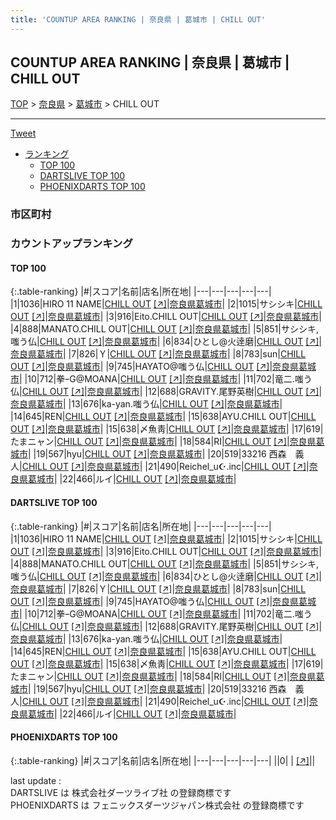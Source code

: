 ```yaml
---
title: 'COUNTUP AREA RANKING | 奈良県 | 葛城市 | CHILL OUT'
---
```

## COUNTUP AREA RANKING | 奈良県 | 葛城市 | CHILL OUT

[TOP](/darts/rank/) > [奈良県](/darts/rank/奈良県/) > [葛城市](/darts/rank/奈良県/葛城市/) > CHILL OUT

___

<a href="https://twitter.com/share?ref_src=twsrc%5Etfw" data-text="COUNTUP AREA RANKING | 奈良県葛城市CHILL OUT" class="twitter-share-button" data-hashtags="DARTSLIVE,PHOENIXDARTS,darts,ダーツ" data-show-count="false">Tweet</a>

* [ランキング](#カウントアップランキング)
    * [TOP 100](#top-100)
    * [DARTSLIVE TOP 100](#dartslive-top-100)
    * [PHOENIXDARTS TOP 100](#phoenixdarts-top-100)

### 市区町村

<ul>

</ul>

### カウントアップランキング

#### TOP 100



{:.table-ranking}
|#|スコア|名前|店名|所在地|
|---|---|---|---|---|
|1|1036|<span class="rank-name-dl">HIRO 11 NAME</span>|<a href="/darts/rank/shops/1211d3114ecdb39f0d9b047a20a7ba1e.html">CHILL OUT</a> <a href="https://search.dartslive.com/jp/shop/1211d3114ecdb39f0d9b047a20a7ba1e">[↗]</a>|<a href="/darts/rank/奈良県/葛城市">奈良県葛城市</a>|
|2|1015|<span class="rank-name-dl">サシシキ</span>|<a href="/darts/rank/shops/1211d3114ecdb39f0d9b047a20a7ba1e.html">CHILL OUT</a> <a href="https://search.dartslive.com/jp/shop/1211d3114ecdb39f0d9b047a20a7ba1e">[↗]</a>|<a href="/darts/rank/奈良県/葛城市">奈良県葛城市</a>|
|3|916|<span class="rank-name-dl">Eito.CHILL OUT</span>|<a href="/darts/rank/shops/1211d3114ecdb39f0d9b047a20a7ba1e.html">CHILL OUT</a> <a href="https://search.dartslive.com/jp/shop/1211d3114ecdb39f0d9b047a20a7ba1e">[↗]</a>|<a href="/darts/rank/奈良県/葛城市">奈良県葛城市</a>|
|4|888|<span class="rank-name-dl">MANATO.CHILL OUT</span>|<a href="/darts/rank/shops/1211d3114ecdb39f0d9b047a20a7ba1e.html">CHILL OUT</a> <a href="https://search.dartslive.com/jp/shop/1211d3114ecdb39f0d9b047a20a7ba1e">[↗]</a>|<a href="/darts/rank/奈良県/葛城市">奈良県葛城市</a>|
|5|851|<span class="rank-name-dl">サシシキ,嗤う仏</span>|<a href="/darts/rank/shops/1211d3114ecdb39f0d9b047a20a7ba1e.html">CHILL OUT</a> <a href="https://search.dartslive.com/jp/shop/1211d3114ecdb39f0d9b047a20a7ba1e">[↗]</a>|<a href="/darts/rank/奈良県/葛城市">奈良県葛城市</a>|
|6|834|<span class="rank-name-dl">ひとし@火逹磨</span>|<a href="/darts/rank/shops/1211d3114ecdb39f0d9b047a20a7ba1e.html">CHILL OUT</a> <a href="https://search.dartslive.com/jp/shop/1211d3114ecdb39f0d9b047a20a7ba1e">[↗]</a>|<a href="/darts/rank/奈良県/葛城市">奈良県葛城市</a>|
|7|826|<span class="rank-name-dl">Ｙ</span>|<a href="/darts/rank/shops/1211d3114ecdb39f0d9b047a20a7ba1e.html">CHILL OUT</a> <a href="https://search.dartslive.com/jp/shop/1211d3114ecdb39f0d9b047a20a7ba1e">[↗]</a>|<a href="/darts/rank/奈良県/葛城市">奈良県葛城市</a>|
|8|783|<span class="rank-name-dl">sun</span>|<a href="/darts/rank/shops/1211d3114ecdb39f0d9b047a20a7ba1e.html">CHILL OUT</a> <a href="https://search.dartslive.com/jp/shop/1211d3114ecdb39f0d9b047a20a7ba1e">[↗]</a>|<a href="/darts/rank/奈良県/葛城市">奈良県葛城市</a>|
|9|745|<span class="rank-name-dl">HAYATO@嗤う仏</span>|<a href="/darts/rank/shops/1211d3114ecdb39f0d9b047a20a7ba1e.html">CHILL OUT</a> <a href="https://search.dartslive.com/jp/shop/1211d3114ecdb39f0d9b047a20a7ba1e">[↗]</a>|<a href="/darts/rank/奈良県/葛城市">奈良県葛城市</a>|
|10|712|<span class="rank-name-dl">拳ｰG@MOANA</span>|<a href="/darts/rank/shops/1211d3114ecdb39f0d9b047a20a7ba1e.html">CHILL OUT</a> <a href="https://search.dartslive.com/jp/shop/1211d3114ecdb39f0d9b047a20a7ba1e">[↗]</a>|<a href="/darts/rank/奈良県/葛城市">奈良県葛城市</a>|
|11|702|<span class="rank-name-dl">竜二.嗤う仏</span>|<a href="/darts/rank/shops/1211d3114ecdb39f0d9b047a20a7ba1e.html">CHILL OUT</a> <a href="https://search.dartslive.com/jp/shop/1211d3114ecdb39f0d9b047a20a7ba1e">[↗]</a>|<a href="/darts/rank/奈良県/葛城市">奈良県葛城市</a>|
|12|688|<span class="rank-name-dl">GRAVITY.尾野英樹</span>|<a href="/darts/rank/shops/1211d3114ecdb39f0d9b047a20a7ba1e.html">CHILL OUT</a> <a href="https://search.dartslive.com/jp/shop/1211d3114ecdb39f0d9b047a20a7ba1e">[↗]</a>|<a href="/darts/rank/奈良県/葛城市">奈良県葛城市</a>|
|13|676|<span class="rank-name-dl">ka-yan.嗤う仏</span>|<a href="/darts/rank/shops/1211d3114ecdb39f0d9b047a20a7ba1e.html">CHILL OUT</a> <a href="https://search.dartslive.com/jp/shop/1211d3114ecdb39f0d9b047a20a7ba1e">[↗]</a>|<a href="/darts/rank/奈良県/葛城市">奈良県葛城市</a>|
|14|645|<span class="rank-name-dl">REN</span>|<a href="/darts/rank/shops/1211d3114ecdb39f0d9b047a20a7ba1e.html">CHILL OUT</a> <a href="https://search.dartslive.com/jp/shop/1211d3114ecdb39f0d9b047a20a7ba1e">[↗]</a>|<a href="/darts/rank/奈良県/葛城市">奈良県葛城市</a>|
|15|638|<span class="rank-name-dl">AYU.CHILL OUT</span>|<a href="/darts/rank/shops/1211d3114ecdb39f0d9b047a20a7ba1e.html">CHILL OUT</a> <a href="https://search.dartslive.com/jp/shop/1211d3114ecdb39f0d9b047a20a7ba1e">[↗]</a>|<a href="/darts/rank/奈良県/葛城市">奈良県葛城市</a>|
|15|638|<span class="rank-name-dl">〆魚靑</span>|<a href="/darts/rank/shops/1211d3114ecdb39f0d9b047a20a7ba1e.html">CHILL OUT</a> <a href="https://search.dartslive.com/jp/shop/1211d3114ecdb39f0d9b047a20a7ba1e">[↗]</a>|<a href="/darts/rank/奈良県/葛城市">奈良県葛城市</a>|
|17|619|<span class="rank-name-dl">たまニャン</span>|<a href="/darts/rank/shops/1211d3114ecdb39f0d9b047a20a7ba1e.html">CHILL OUT</a> <a href="https://search.dartslive.com/jp/shop/1211d3114ecdb39f0d9b047a20a7ba1e">[↗]</a>|<a href="/darts/rank/奈良県/葛城市">奈良県葛城市</a>|
|18|584|<span class="rank-name-dl">RI</span>|<a href="/darts/rank/shops/1211d3114ecdb39f0d9b047a20a7ba1e.html">CHILL OUT</a> <a href="https://search.dartslive.com/jp/shop/1211d3114ecdb39f0d9b047a20a7ba1e">[↗]</a>|<a href="/darts/rank/奈良県/葛城市">奈良県葛城市</a>|
|19|567|<span class="rank-name-dl">hyu</span>|<a href="/darts/rank/shops/1211d3114ecdb39f0d9b047a20a7ba1e.html">CHILL OUT</a> <a href="https://search.dartslive.com/jp/shop/1211d3114ecdb39f0d9b047a20a7ba1e">[↗]</a>|<a href="/darts/rank/奈良県/葛城市">奈良県葛城市</a>|
|20|519|<span class="rank-name-dl">33216 西森　義人</span>|<a href="/darts/rank/shops/1211d3114ecdb39f0d9b047a20a7ba1e.html">CHILL OUT</a> <a href="https://search.dartslive.com/jp/shop/1211d3114ecdb39f0d9b047a20a7ba1e">[↗]</a>|<a href="/darts/rank/奈良県/葛城市">奈良県葛城市</a>|
|21|490|<span class="rank-name-dl">Reichel_u☪.inc</span>|<a href="/darts/rank/shops/1211d3114ecdb39f0d9b047a20a7ba1e.html">CHILL OUT</a> <a href="https://search.dartslive.com/jp/shop/1211d3114ecdb39f0d9b047a20a7ba1e">[↗]</a>|<a href="/darts/rank/奈良県/葛城市">奈良県葛城市</a>|
|22|466|<span class="rank-name-dl">ルイ</span>|<a href="/darts/rank/shops/1211d3114ecdb39f0d9b047a20a7ba1e.html">CHILL OUT</a> <a href="https://search.dartslive.com/jp/shop/1211d3114ecdb39f0d9b047a20a7ba1e">[↗]</a>|<a href="/darts/rank/奈良県/葛城市">奈良県葛城市</a>|


#### DARTSLIVE TOP 100



{:.table-ranking}
|#|スコア|名前|店名|所在地|
|---|---|---|---|---|
|1|1036|<span class="rank-name-dl">HIRO 11 NAME</span>|<a href="/darts/rank/shops/1211d3114ecdb39f0d9b047a20a7ba1e.html">CHILL OUT</a> <a href="https://search.dartslive.com/jp/shop/1211d3114ecdb39f0d9b047a20a7ba1e">[↗]</a>|<a href="/darts/rank/奈良県/葛城市">奈良県葛城市</a>|
|2|1015|<span class="rank-name-dl">サシシキ</span>|<a href="/darts/rank/shops/1211d3114ecdb39f0d9b047a20a7ba1e.html">CHILL OUT</a> <a href="https://search.dartslive.com/jp/shop/1211d3114ecdb39f0d9b047a20a7ba1e">[↗]</a>|<a href="/darts/rank/奈良県/葛城市">奈良県葛城市</a>|
|3|916|<span class="rank-name-dl">Eito.CHILL OUT</span>|<a href="/darts/rank/shops/1211d3114ecdb39f0d9b047a20a7ba1e.html">CHILL OUT</a> <a href="https://search.dartslive.com/jp/shop/1211d3114ecdb39f0d9b047a20a7ba1e">[↗]</a>|<a href="/darts/rank/奈良県/葛城市">奈良県葛城市</a>|
|4|888|<span class="rank-name-dl">MANATO.CHILL OUT</span>|<a href="/darts/rank/shops/1211d3114ecdb39f0d9b047a20a7ba1e.html">CHILL OUT</a> <a href="https://search.dartslive.com/jp/shop/1211d3114ecdb39f0d9b047a20a7ba1e">[↗]</a>|<a href="/darts/rank/奈良県/葛城市">奈良県葛城市</a>|
|5|851|<span class="rank-name-dl">サシシキ,嗤う仏</span>|<a href="/darts/rank/shops/1211d3114ecdb39f0d9b047a20a7ba1e.html">CHILL OUT</a> <a href="https://search.dartslive.com/jp/shop/1211d3114ecdb39f0d9b047a20a7ba1e">[↗]</a>|<a href="/darts/rank/奈良県/葛城市">奈良県葛城市</a>|
|6|834|<span class="rank-name-dl">ひとし@火逹磨</span>|<a href="/darts/rank/shops/1211d3114ecdb39f0d9b047a20a7ba1e.html">CHILL OUT</a> <a href="https://search.dartslive.com/jp/shop/1211d3114ecdb39f0d9b047a20a7ba1e">[↗]</a>|<a href="/darts/rank/奈良県/葛城市">奈良県葛城市</a>|
|7|826|<span class="rank-name-dl">Ｙ</span>|<a href="/darts/rank/shops/1211d3114ecdb39f0d9b047a20a7ba1e.html">CHILL OUT</a> <a href="https://search.dartslive.com/jp/shop/1211d3114ecdb39f0d9b047a20a7ba1e">[↗]</a>|<a href="/darts/rank/奈良県/葛城市">奈良県葛城市</a>|
|8|783|<span class="rank-name-dl">sun</span>|<a href="/darts/rank/shops/1211d3114ecdb39f0d9b047a20a7ba1e.html">CHILL OUT</a> <a href="https://search.dartslive.com/jp/shop/1211d3114ecdb39f0d9b047a20a7ba1e">[↗]</a>|<a href="/darts/rank/奈良県/葛城市">奈良県葛城市</a>|
|9|745|<span class="rank-name-dl">HAYATO@嗤う仏</span>|<a href="/darts/rank/shops/1211d3114ecdb39f0d9b047a20a7ba1e.html">CHILL OUT</a> <a href="https://search.dartslive.com/jp/shop/1211d3114ecdb39f0d9b047a20a7ba1e">[↗]</a>|<a href="/darts/rank/奈良県/葛城市">奈良県葛城市</a>|
|10|712|<span class="rank-name-dl">拳ｰG@MOANA</span>|<a href="/darts/rank/shops/1211d3114ecdb39f0d9b047a20a7ba1e.html">CHILL OUT</a> <a href="https://search.dartslive.com/jp/shop/1211d3114ecdb39f0d9b047a20a7ba1e">[↗]</a>|<a href="/darts/rank/奈良県/葛城市">奈良県葛城市</a>|
|11|702|<span class="rank-name-dl">竜二.嗤う仏</span>|<a href="/darts/rank/shops/1211d3114ecdb39f0d9b047a20a7ba1e.html">CHILL OUT</a> <a href="https://search.dartslive.com/jp/shop/1211d3114ecdb39f0d9b047a20a7ba1e">[↗]</a>|<a href="/darts/rank/奈良県/葛城市">奈良県葛城市</a>|
|12|688|<span class="rank-name-dl">GRAVITY.尾野英樹</span>|<a href="/darts/rank/shops/1211d3114ecdb39f0d9b047a20a7ba1e.html">CHILL OUT</a> <a href="https://search.dartslive.com/jp/shop/1211d3114ecdb39f0d9b047a20a7ba1e">[↗]</a>|<a href="/darts/rank/奈良県/葛城市">奈良県葛城市</a>|
|13|676|<span class="rank-name-dl">ka-yan.嗤う仏</span>|<a href="/darts/rank/shops/1211d3114ecdb39f0d9b047a20a7ba1e.html">CHILL OUT</a> <a href="https://search.dartslive.com/jp/shop/1211d3114ecdb39f0d9b047a20a7ba1e">[↗]</a>|<a href="/darts/rank/奈良県/葛城市">奈良県葛城市</a>|
|14|645|<span class="rank-name-dl">REN</span>|<a href="/darts/rank/shops/1211d3114ecdb39f0d9b047a20a7ba1e.html">CHILL OUT</a> <a href="https://search.dartslive.com/jp/shop/1211d3114ecdb39f0d9b047a20a7ba1e">[↗]</a>|<a href="/darts/rank/奈良県/葛城市">奈良県葛城市</a>|
|15|638|<span class="rank-name-dl">AYU.CHILL OUT</span>|<a href="/darts/rank/shops/1211d3114ecdb39f0d9b047a20a7ba1e.html">CHILL OUT</a> <a href="https://search.dartslive.com/jp/shop/1211d3114ecdb39f0d9b047a20a7ba1e">[↗]</a>|<a href="/darts/rank/奈良県/葛城市">奈良県葛城市</a>|
|15|638|<span class="rank-name-dl">〆魚靑</span>|<a href="/darts/rank/shops/1211d3114ecdb39f0d9b047a20a7ba1e.html">CHILL OUT</a> <a href="https://search.dartslive.com/jp/shop/1211d3114ecdb39f0d9b047a20a7ba1e">[↗]</a>|<a href="/darts/rank/奈良県/葛城市">奈良県葛城市</a>|
|17|619|<span class="rank-name-dl">たまニャン</span>|<a href="/darts/rank/shops/1211d3114ecdb39f0d9b047a20a7ba1e.html">CHILL OUT</a> <a href="https://search.dartslive.com/jp/shop/1211d3114ecdb39f0d9b047a20a7ba1e">[↗]</a>|<a href="/darts/rank/奈良県/葛城市">奈良県葛城市</a>|
|18|584|<span class="rank-name-dl">RI</span>|<a href="/darts/rank/shops/1211d3114ecdb39f0d9b047a20a7ba1e.html">CHILL OUT</a> <a href="https://search.dartslive.com/jp/shop/1211d3114ecdb39f0d9b047a20a7ba1e">[↗]</a>|<a href="/darts/rank/奈良県/葛城市">奈良県葛城市</a>|
|19|567|<span class="rank-name-dl">hyu</span>|<a href="/darts/rank/shops/1211d3114ecdb39f0d9b047a20a7ba1e.html">CHILL OUT</a> <a href="https://search.dartslive.com/jp/shop/1211d3114ecdb39f0d9b047a20a7ba1e">[↗]</a>|<a href="/darts/rank/奈良県/葛城市">奈良県葛城市</a>|
|20|519|<span class="rank-name-dl">33216 西森　義人</span>|<a href="/darts/rank/shops/1211d3114ecdb39f0d9b047a20a7ba1e.html">CHILL OUT</a> <a href="https://search.dartslive.com/jp/shop/1211d3114ecdb39f0d9b047a20a7ba1e">[↗]</a>|<a href="/darts/rank/奈良県/葛城市">奈良県葛城市</a>|
|21|490|<span class="rank-name-dl">Reichel_u☪.inc</span>|<a href="/darts/rank/shops/1211d3114ecdb39f0d9b047a20a7ba1e.html">CHILL OUT</a> <a href="https://search.dartslive.com/jp/shop/1211d3114ecdb39f0d9b047a20a7ba1e">[↗]</a>|<a href="/darts/rank/奈良県/葛城市">奈良県葛城市</a>|
|22|466|<span class="rank-name-dl">ルイ</span>|<a href="/darts/rank/shops/1211d3114ecdb39f0d9b047a20a7ba1e.html">CHILL OUT</a> <a href="https://search.dartslive.com/jp/shop/1211d3114ecdb39f0d9b047a20a7ba1e">[↗]</a>|<a href="/darts/rank/奈良県/葛城市">奈良県葛城市</a>|


#### PHOENIXDARTS TOP 100



{:.table-ranking}
|#|スコア|名前|店名|所在地|
|---|---|---|---|---|
||0|<span class="rank-name-dl"> </span>|<a href="/darts/rank/shops/.html"></a> <a href="">[↗]</a>|<a href="/darts/rank//"></a>|


<div class="footer border-top border-gray-light mt-5 pt-3 text-right text-gray">
    last update : <span style="font-weight: italic" id="foot_last_modified"></span><br />
    DARTSLIVE は 株式会社ダーツライブ社 の登録商標です<br />
    PHOENIXDARTS は フェニックスダーツジャパン株式会社 の登録商標です<br />
</div>

<script src="https://cdnjs.cloudflare.com/ajax/libs/jquery.tablesorter/2.31.3/js/jquery.tablesorter.min.js" integrity="sha512-qzgd5cYSZcosqpzpn7zF2ZId8f/8CHmFKZ8j7mU4OUXTNRd5g+ZHBPsgKEwoqxCtdQvExE5LprwwPAgoicguNg==" crossorigin="anonymous" referrerpolicy="no-referrer"></script>
<link rel="stylesheet" href="https://cdnjs.cloudflare.com/ajax/libs/jquery.tablesorter/2.31.3/css/theme.default.min.css" integrity="sha512-wghhOJkjQX0Lh3NSWvNKeZ0ZpNn+SPVXX1Qyc9OCaogADktxrBiBdKGDoqVUOyhStvMBmJQ8ZdMHiR3wuEq8+w==" crossorigin="anonymous" referrerpolicy="no-referrer" />
<script>
$(function() {
    $(".table-ranking").tablesorter({sortList:[[0, 0]]});
    $("#foot_last_modified").text(formatDate(new Date(document.lastModified), 'yyyy-MM-dd HH:mm:ss'));
});
</script>

<script async src="https://platform.twitter.com/widgets.js" charset="utf-8"></script>